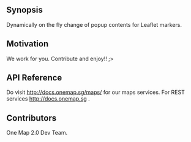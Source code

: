 ## Synopsis

Dynamically on the fly change of popup contents for Leaflet markers. 


## Motivation

We work for you. Contribute and enjoy!! ;>

## API Reference

Do visit http://docs.onemap.sg/maps/ for our maps services. For REST services http://docs.onemap.sg .


## Contributors

One Map 2.0 Dev Team. 
